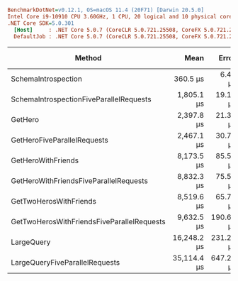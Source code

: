 ``` ini

BenchmarkDotNet=v0.12.1, OS=macOS 11.4 (20F71) [Darwin 20.5.0]
Intel Core i9-10910 CPU 3.60GHz, 1 CPU, 20 logical and 10 physical cores
.NET Core SDK=5.0.301
  [Host]     : .NET Core 5.0.7 (CoreCLR 5.0.721.25508, CoreFX 5.0.721.25508), X64 RyuJIT
  DefaultJob : .NET Core 5.0.7 (CoreCLR 5.0.721.25508, CoreFX 5.0.721.25508), X64 RyuJIT


```
|                                     Method |        Mean |     Error |    StdDev |      Median | Rank |     Gen 0 |    Gen 1 | Gen 2 |   Allocated |
|------------------------------------------- |------------:|----------:|----------:|------------:|-----:|----------:|---------:|------:|------------:|
|                        SchemaIntrospection |    360.5 μs |   6.45 μs |   5.72 μs |    358.5 μs |    1 |   14.6484 |   0.4883 |     - |   149.28 KB |
|    SchemaIntrospectionFiveParallelRequests |  1,805.1 μs |  19.11 μs |  16.94 μs |  1,799.2 μs |    2 |   72.2656 |   1.9531 |     - |   746.23 KB |
|                                    GetHero |  2,397.8 μs |  21.31 μs |  19.93 μs |  2,394.0 μs |    3 |         - |        - |     - |     7.39 KB |
|                GetHeroFiveParallelRequests |  2,467.1 μs |  30.75 μs |  27.26 μs |  2,472.3 μs |    4 |         - |        - |     - |    37.04 KB |
|                         GetHeroWithFriends |  8,173.5 μs |  85.54 μs |  75.83 μs |  8,187.8 μs |    5 |         - |        - |     - |     83.2 KB |
|     GetHeroWithFriendsFiveParallelRequests |  8,832.3 μs |  75.55 μs |  70.67 μs |  8,835.9 μs |    7 |   31.2500 |  15.6250 |     - |   422.84 KB |
|                     GetTwoHerosWithFriends |  8,519.6 μs |  65.79 μs |  61.54 μs |  8,526.1 μs |    6 |   15.6250 |        - |     - |   176.82 KB |
| GetTwoHerosWithFriendsFiveParallelRequests |  9,632.5 μs | 190.64 μs | 178.32 μs |  9,634.2 μs |    8 |   78.1250 |  31.2500 |     - |   878.54 KB |
|                                 LargeQuery | 16,248.2 μs | 231.20 μs | 204.95 μs | 16,335.7 μs |    9 |  281.2500 | 125.0000 |     - |  3027.55 KB |
|             LargeQueryFiveParallelRequests | 35,114.4 μs | 647.29 μs | 605.48 μs | 35,022.2 μs |   10 | 1466.6667 | 666.6667 |     - | 14892.75 KB |
